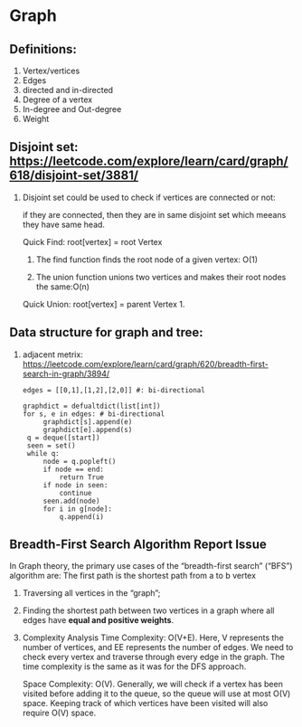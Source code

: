 # Graph 
## Definitions:
1. Vertex/vertices
2. Edges
3. directed and in-directed 
4. Degree of a vertex
5. In-degree and Out-degree
6. Weight

## Disjoint set: https://leetcode.com/explore/learn/card/graph/618/disjoint-set/3881/
1. Disjoint set could be used to  check if vertices are connected or not:

    if they are connected, then they are in same disjoint set which meeans they have same head.
    
    Quick Find: root[vertex] = root Vertex
    1. The find function finds the root node of a given vertex: O(1)
    
    2. The union function unions two vertices and makes their root nodes the same:O(n)
    
    Quick Union: root[vertex] = parent Vertex
    1.
## Data structure for graph and tree:
1. adjacent metrix: https://leetcode.com/explore/learn/card/graph/620/breadth-first-search-in-graph/3894/
   
       edges = [[0,1],[1,2],[2,0]] #: bi-directional
       
       graphdict = defualtdict(list[int])
       for s, e in edges: # bi-directional
            graphdict[s].append(e)
            graphdict[e].append(s)
        q = deque([start])
        seen = set()
        while q:
            node = q.popleft()
            if node == end:
                return True
            if node in seen:
                continue
            seen.add(node)
            for i in g[node]:
                q.append(i)    
## Breadth-First Search Algorithm Report Issue
In Graph theory, the primary use cases of the “breadth-first search” (“BFS”) algorithm are:
The first path is the shortest path from a to b vertex
1. Traversing all vertices in the “graph”;   
2. Finding the shortest path between two vertices in a graph where all edges have **equal and positive weights**.
3. Complexity Analysis
    Time Complexity: O(V+E). Here, V represents the number of vertices, and EE represents the number of edges. We need to check every vertex and traverse through every edge in the graph. The time complexity is the same as it was for the DFS approach.
    
    Space Complexity: O(V). Generally, we will check if a vertex has been visited before adding it to the queue, so the queue will use at most O(V) space. Keeping track of which vertices have been visited will also require O(V) space.